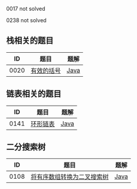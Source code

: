 0017 not solved

0238 not solved

## 栈相关的题目

|  ID  |   题目   | 题解 |
| ---- | ------- | ---- |
| 0020 | [有效的括号](https://leetcode-cn.com/problems/valid-parentheses/description/) | [Java](https://github.com/mohong/leetcode-problems/tree/master/0020-Valid%20Parentheses/src) |


## 链表相关的题目

|  ID  |   题目   | 题解 |
| ---- | ------- | ---- |
| 0141 | [环形链表](https://leetcode-cn.com/problems/linked-list-cycle/description/) | [Java](https://github.com/mohong/leetcode-problems/tree/master/0141-Linked%20List%20Cycle/src) | 


## 二分搜索树

|  ID  |   题目   | 题解 |
| ---- | ------- | ---- |
| 0108 | [将有序数组转换为二叉搜索树](https://leetcode-cn.com/problems/convert-sorted-array-to-binary-search-tree/description/) | [Java](https://github.com/mohong/leetcode-problems/blob/master/0108-Convert%20Sorted%20Array%20to%20Binary%20Search%20Tree/src/Solution.java) |